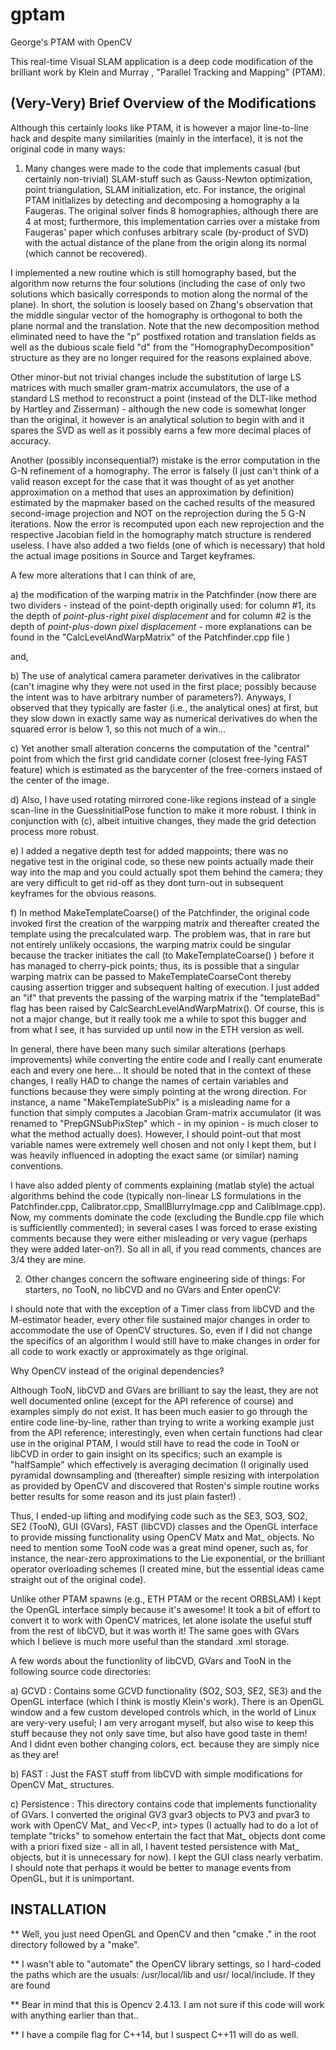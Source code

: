 # gptam
George's PTAM with OpenCV 

This real-time Visual SLAM application is a deep code modification of the brilliant work by Klein and Murray , "Parallel Tracking and Mapping" (PTAM).

(Very-Very) Brief Overview of the Modifications
-----------------------------------------------------------
Although this certainly looks like PTAM, it is however a major line-to-line hack and despite many similarities (mainly in the interface), it is not the original code in many ways:

1. Many changes were made to the code that implements casual (but certainly non-trivial) SLAM-stuff such as Gauss-Newton optimization, point triangulation, SLAM initialization, etc. For instance, the original PTAM initializes by detecting and decomposing a homography a la Faugeras. The original solver finds 8 homographies, although there are 4 at most; furthermore, this implementation carries over a mistake from Faugeras' paper which confuses arbitrary scale (by-product of SVD) with the actual distance of the plane from the origin along its normal (which cannot be recovered). 

I implemented a new routine which is still homography based, but the algorithm now returns the four solutions (including the case of only two solutions which basically corresponds to motion along the normal of the plane). In short, the solution is loosely based on Zhang's observation that the middle singular vector of the homography is orthogonal to both the plane normal and the translation. Note that the new decomposition method eliminated need to have the "p" postfixed rotation and translation fields as well as the dubious scale field "d" from the "HomographyDecomposition" structure as they are no longer required for the reasons explained above.

Other minor-but not trivial changes include the substitution of large LS matrices with much smaller gram-matrix accumulators, the use of a standard LS method to reconstruct a point (instead of the DLT-like method by Hartley and Zisserman) - although the new code is somewhat longer than the original, it however is an analytical solution to begin with and it spares the SVD as well as it possibly earns a few more decimal places of accuracy.

Another (possibly inconsequential?) mistake is the error computation in the G-N refinement of a homography. The error is falsely (I just can't think of a valid reason except for the case that it was thought of as yet another approximation on a method that uses an approximation by definition) estimated by the mapmaker based on the cached results of the measured second-image projection and NOT on the reprojection during the 5 G-N iterations. Now the error is recomputed upon each new reprojection and the respective Jacobian field in the homography match structure is rendered useless. I have also added a two fields (one of which is necessary) that hold the actual image positions in Source and Target keyframes. 

A few more alterations that I can think of are, 

a) the modification of the warping matrix in the Patchfinder (now there are two dividers - instead of the point-depth originally used: for column #1, its the depth of *point-plus-right pixel displacement* and for column #2 is the depth of *point-plus-down pixel displacement* - more explanations can be found in the "CalcLevelAndWarpMatrix" of the Patchfinder.cpp file  )

and, 

b) The use of analytical camera parameter derivatives in the calibrator (can't imagine why they were not used in the first place; possibly because the intent was to have arbitrary number of parameters?). Anyways, I observed that they typically are faster (i.e., the analytical ones) at first, but they slow down in exactly same way as numerical derivatives do when the squared error is below 1, so this not much of a win...

c) Yet another small alteration concerns the computation of the "central" point from which the first grid candidate corner (closest free-lying FAST feature) which is estimated as the barycenter of the free-corners instaed of the center of the image.

d) Also, I have used rotating mirrored cone-like regions instead of a single scan-line in the GuessInitialPose function to make it more robust. I think in conjunction with (c), albeit intuitive changes, they made the grid detection process more robust. 

e) I added a negative depth test for added mappoints; there was no negative test in the original code, so these new points actually made their way into the map and you could actually spot them behind the camera; they are very difficult to get rid-off as they dont turn-out in subsequent keyframes for the obvious reasons.  

f) In method MakeTemplateCoarse() of the Patchfinder, the original code invoked first the creation of the warpping matrix and thereafter created the template using the precalculated warp. The problem was, that in rare but not entirely unlikely occasions, the warping matrix could be singular because the tracker initiates the call (to MakeTemplateCoarse() ) before it has managed to cherry-pick points; thus, its is possible that a singular warping matrix can be passed to MakeTemplateCoarseCont thereby causing assertion trigger and subsequent halting of execution. I just added an "if" that prevents the passing of the warping matrix if the "templateBad" flag has been raised by CalcSearchLevelAndWarpMatrix(). Of course, this is not a major change, but it really took me a while to spot this bugger and from what I see, it has survided up until now in the ETH version as well.  


In general, there have been many such similar alterations (perhaps improvements) while converting the entire code and I really cant enumerate each and every one here... It should be noted that in the context of these changes, I really HAD to change the names of certain variables and functions because they were simply pointing at the wrong direction. For instance, a name "MakeTemplateSubPix" is a misleading name for a function that simply computes a Jacobian Gram-matrix accumulator (it was renamed to "PrepGNSubPixStep" which - in my opinion - is much closer to what the method actually does). However, I should point-out that most variable names were extremely well chosen and not only I kept them, but I was heavily influenced in adopting the exact same (or similar) naming conventions. 

I have also added plenty of comments explaining (matlab style) the actual algorithms behind the code (typically non-linear LS formulations in the Patchfinder.cpp, Calibrator.cpp, SmallBlurryImage.cpp and CalibImage.cpp). Now, my comments dominate the code (excluding the Bundle.cpp file which is sufficientlly commented); in several cases I was forced to erase existing comments because they were either misleading or very vague (perhaps they were added later-on?). So all in all, if you read comments, chances are 3/4 they are mine.

2. Other changes concern the software engineering side of things: For starters, no TooN, no libCVD and no GVars and Enter openCV:

I should note that with the exception of a Timer class from libCVD and the M-estimator header, every other file sustained major changes in order to accommodate the use of OpenCV structures. So, even if I did not change the specifics of an algorithm I would still have to make changes in order for all code to work exactly or approximately as thge original.    

Why OpenCV instead of the original dependencies?

Although TooN, libCVD and GVars are brilliant to say the least, they are not well documented online (except for the API reference of course) and examples simply do not exist. It has been much easier to go through the entire code line-by-line, rather than trying to write a working example just from the API reference; interestingly, even when certain functions had clear use in the original PTAM, I would still have to read the code in TooN or libCVD in order to gain insight on its specifics; such an example is "halfSample" which effectively is averaging decimation (I originally used pyramidal downsampling and (thereafter) simple resizing with interpolation as provided by OpenCV and discovered that Rosten's simple routine works better results for some reason and its just plain faster!) .

Thus, I ended-up lifting and modifying code such as the SE3, SO3, SO2, SE2 (TooN), GUI (GVars), FAST (libCVD) classes and the OpenGL interface to provide missing functionality using OpenCV Matx and Mat_ objects.
No need to mention some TooN code was a great mind opener, such as, for instance, the near-zero approximations to the Lie exponential, or the brilliant operator overloading schemes (I created mine, but the essential ideas came straight out of the original code).

Unlike other PTAM spawns (e.g., ETH PTAM or the recent ORBSLAM) I kept the OpenGL interface simply because it's awesome! It took a bit of effort to convert it to work with OpenCV matrices, let alone isolate the useful stuff from the rest of libCVD, but it was worth it! The same goes with GVars which I believe is much more useful than the standard .xml storage.


A few words about the functionlity of libCVD, GVars and TooN in the following source code directories:

a) GCVD : Contains some GCVD functionality (SO2, SO3, SE2, SE3) and the OpenGL interface (which I think is mostly Klein's work). There is an OpenGL window and a few custom developed controls which, in the world of Linux are very-very useful; I am very arrogant myself, but also wise to keep this stuff because they not only save time, but also have good taste in them! And I didnt even bother changing colors, ect. because they are simply nice as they are! 

b) FAST : Just the FAST stuff from libCVD with simple modifications for OpenCV Mat_<uchar> structures.

c) Persistence : This directory contains code that implements functionality of GVars. I converted the original GV3 gvar3 objects to PV3 and pvar3 to work with OpenCV Mat_ and Vec<P, int> types (I actually had to do a lot of template "tricks" to somehow entertain the fact that Mat_ objects dont come with a priori fixed size - all in all, I havent tested persistence with Mat_ objects, but it is unnecessary for now). I kept the GUI class nearly verbatim. I should note that perhaps it would be better to manage events from OpenGL, but it is unimportant. 


INSTALLATION
------------

** Well, you just need OpenGL and OpenCV and then "cmake ." in the root directory followed by a "make".

** I wasn't able to "automate" the OpenCV library settings, so I hard-coded the paths which are the usuals: /usr/local/lib and usr/ local/include. If they are found 


** Bear in mind that this is Opencv 2.4.13. I am not sure if this code will work with anything earlier than that..
  

** I have a compile flag for C++14, but I suspect C++11 will do as well.
